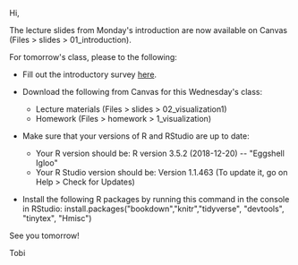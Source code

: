 Hi, 

The lecture slides from Monday's introduction are now available on Canvas (Files > slides > 01_introduction). 

For tomorrow's class, please to the following: 

- Fill out the introductory survey [here](https://goo.gl/forms/oTGiEf7eeT7LC4og2).

- Download the following from Canvas for this Wednesday's class: 
	+ Lecture materials (Files > slides > 02_visualization1)
	+ Homework (Files > homework > 1_visualization)

- Make sure that your versions of R and RStudio are up to date: 
	+ Your R version should be: R version 3.5.2 (2018-12-20) -- "Eggshell Igloo"
	+ Your R Studio version should be: Version 1.1.463 (To update it, go on Help > Check for Updates)

- Install the following R packages  by running this command in the console in RStudio: install.packages("bookdown","knitr","tidyverse", "devtools", "tinytex", "Hmisc")

See you tomorrow! 

Tobi 
